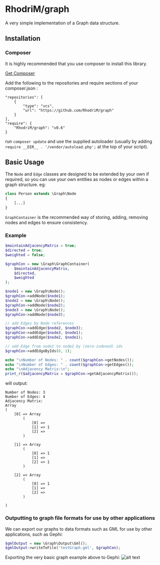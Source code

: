 # RhodriM/graph
A very simple implementation of a Graph data structure.

## Installation

### Composer

It is highly recommended that you use composer to install this library.

[Get Composer](https://getcomposer.org/doc/00-intro.md)

Add the following to the repositories and require sections of your composer.json : 
```
"repositories": [
    {
        "type": "vcs",
        "url": "https://github.com/RhodriM/graph"
    }
],
"require": {
    "RhodriM/graph": "v0.6"
}
```

run ```composer update``` and use the supplied autoloader
(usually by adding
```require __DIR__ . '/vendor/autoload.php';```
at the top of your script).

## Basic Usage

The ```Node``` and ```Edge``` classes are designed to be extended by your own if required, so you can use your own entities as nodes or edges within a graph structure. eg:

```php
class Person extends \Graph\Node
{
    [...]
}
```

```GraphContainer``` is the recommended way of storing, adding, removing nodes and edges to ensure consistency.

### Example

```php
$maintainAdjacencyMatrix = true;
$directed = true;
$weighted = false;

$graphCon = new \Graph\GraphContainer(
    $maintainAdjacencyMatrix,
    $directed,
    $weighted
);

$node1 = new \Graph\Node();
$graphCon->addNode($node1);
$node2 = new \Graph\Node();
$graphCon->addNode($node2);
$node3 = new \Graph\Node();
$graphCon->addNode($node3);

// add Edges by Node references
$graphCon->addEdge($node2, $node3);
$graphCon->addEdge($node3, $node1);
$graphCon->addEdge($node2, $node1);

// add Edge from node1 to node2 by (zero-indexed) ids
$graphCon->addEdgeByIds(0, 1);

echo "\nNumber of Nodes: " . count($graphCon->getNodes());
echo "\nNumber of Edges: " . count($graphCon->getEdges());
echo "\nAdjacency Matrix:\n";
print_r($adjacencyMatrix = $graphCon->getAdjacencyMatrix());
```
will output:

```
Number of Nodes: 3
Number of Edges: 4
Adjacency Matrix:
Array
(
    [0] => Array
        (
            [0] => 
            [1] => 1
            [2] => 
        )

    [1] => Array
        (
            [0] => 1
            [1] => 
            [2] => 1
        )

    [2] => Array
        (
            [0] => 1
            [1] => 
            [2] => 
        )

)
```

### Outputting to graph file formats for use by other applications

We can export our graphs to data formats such as GML for use by other applications, such as Gephi:

```php
$gmlOutput = new \Graph\Output\Gml();
$gmlOutput->writeToFile('testGraph.gml', $graphCon);
```
Exporting the very basic graph example above to Gephi:
![alt text](http://users.cs.cf.ac.uk/MorrisRL6/images/basic-graph.png)

